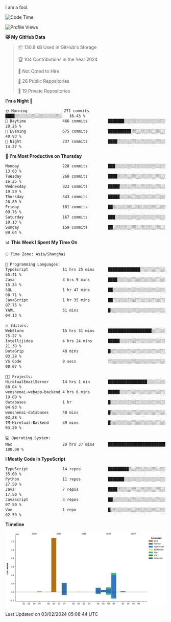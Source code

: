 I am a fool.

<!--START_SECTION:waka-->
![Code Time](http://img.shields.io/badge/Code%20Time-1%2C178%20hrs-blue)

![Profile Views](http://img.shields.io/badge/Profile%20Views-0-blue)

**🐱 My GitHub Data** 

> 📦 130.8 kB Used in GitHub's Storage 
 > 
> 🏆 104 Contributions in the Year 2024
 > 
> 🚫 Not Opted to Hire
 > 
> 📜 26 Public Repositories 
 > 
> 🔑 19 Private Repositories 
 > 
**I'm a Night 🦉** 

```text
🌞 Morning                271 commits         ████░░░░░░░░░░░░░░░░░░░░░   16.43 % 
🌆 Daytime                466 commits         ███████░░░░░░░░░░░░░░░░░░   28.26 % 
🌃 Evening                675 commits         ██████████░░░░░░░░░░░░░░░   40.93 % 
🌙 Night                  237 commits         ████░░░░░░░░░░░░░░░░░░░░░   14.37 % 
```
📅 **I'm Most Productive on Thursday** 

```text
Monday                   228 commits         ███░░░░░░░░░░░░░░░░░░░░░░   13.83 % 
Tuesday                  268 commits         ████░░░░░░░░░░░░░░░░░░░░░   16.25 % 
Wednesday                323 commits         █████░░░░░░░░░░░░░░░░░░░░   19.59 % 
Thursday                 343 commits         █████░░░░░░░░░░░░░░░░░░░░   20.80 % 
Friday                   161 commits         ██░░░░░░░░░░░░░░░░░░░░░░░   09.76 % 
Saturday                 167 commits         ███░░░░░░░░░░░░░░░░░░░░░░   10.13 % 
Sunday                   159 commits         ██░░░░░░░░░░░░░░░░░░░░░░░   09.64 % 
```


📊 **This Week I Spent My Time On** 

```text
🕑︎ Time Zone: Asia/Shanghai

💬 Programming Languages: 
TypeScript               11 hrs 25 mins      ██████████████░░░░░░░░░░░   55.41 % 
Java                     3 hrs 9 mins        ████░░░░░░░░░░░░░░░░░░░░░   15.34 % 
SQL                      1 hr 47 mins        ██░░░░░░░░░░░░░░░░░░░░░░░   08.71 % 
JavaScript               1 hr 35 mins        ██░░░░░░░░░░░░░░░░░░░░░░░   07.75 % 
YAML                     51 mins             █░░░░░░░░░░░░░░░░░░░░░░░░   04.13 % 

🔥 Editors: 
WebStorm                 15 hrs 31 mins      ███████████████████░░░░░░   75.27 % 
Intellijidea             4 hrs 24 mins       █████░░░░░░░░░░░░░░░░░░░░   21.38 % 
DataGrip                 40 mins             █░░░░░░░░░░░░░░░░░░░░░░░░   03.28 % 
VS Code                  0 secs              ░░░░░░░░░░░░░░░░░░░░░░░░░   00.07 % 

🐱‍💻 Projects: 
HiretualEmailServer      14 hrs 1 min        █████████████████░░░░░░░░   68.04 % 
wenshenai-webapp-backend 4 hrs 6 mins        █████░░░░░░░░░░░░░░░░░░░░   19.89 % 
databases                1 hr                █░░░░░░░░░░░░░░░░░░░░░░░░   04.93 % 
wenshenai-databases      40 mins             █░░░░░░░░░░░░░░░░░░░░░░░░   03.28 % 
TM-Hiretual-Backend      39 mins             █░░░░░░░░░░░░░░░░░░░░░░░░   03.20 % 

💻 Operating System: 
Mac                      20 hrs 37 mins      █████████████████████████   100.00 % 
```

**I Mostly Code in TypeScript** 

```text
TypeScript               14 repos            █████████░░░░░░░░░░░░░░░░   35.00 % 
Python                   11 repos            ███████░░░░░░░░░░░░░░░░░░   27.50 % 
Java                     7 repos             ████░░░░░░░░░░░░░░░░░░░░░   17.50 % 
JavaScript               3 repos             ██░░░░░░░░░░░░░░░░░░░░░░░   07.50 % 
Vue                      1 repo              █░░░░░░░░░░░░░░░░░░░░░░░░   02.50 % 
```



**Timeline**

![Lines of Code chart](https://raw.githubusercontent.com/VeejaLiu/VeejaLiu/master/assets/bar_graph.png)


 Last Updated on 03/02/2024 05:08:44 UTC
<!--END_SECTION:waka-->
